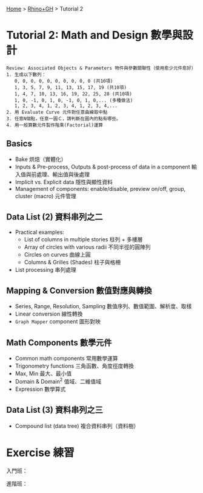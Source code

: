 [Home](../README.md) > [Rhino+GH](./README.md) > Tutorial 2

# Tutorial 2: Math and Design 數學與設計

```
Review: Associated Objects & Parameters 物件與參數關聯性（使用愈少元件愈好）
1. 生成以下數列：
   0, 0, 0, 0, 0, 0, 0, 0, 0, 0 (共10項)
   1, 3, 5, 7, 9, 11, 13, 15, 17, 19 (共10項)
   1, 4, 7, 10, 13, 16, 19, 22, 25, 28 (共10項)
   1, 0, -1, 0, 1, 0, -1, 0, 1, 0,... (多種做法)
   1, 2, 3, 4, 1, 2, 3, 4, 1, 2, 3, 4,...
2. 用 Evaluate Curve 元件對任意曲線取中點
3. 任意N個點，任意一圓Ｃ，請判斷在圓內的點有哪些。
4. 用一般算數元件製作階乘(Factorial)運算
```

## Basics

* Bake 烘焙（實體化）
* Inputs & Pre-process, Outputs & post-process of data in a component 輸入值與前處理、輸出值與後處理
* Implicit vs. Explicit data 隱性與顯性資料
* Management of components: enable/disable, preview on/off, group, cluster (macro) 元件管理

## Data List (2) 資料串列之二

* Practical examples:
  * List of columns in multiple stories 柱列 + 多樓層
  * Array of circles with various radii 不同半徑的圓陣列
  * Circles on curves 曲線上圓
  * Columns & Grilles (Shades) 柱子與格柵
* List processing 串列處理

## Mapping & Conversion 數值對應與轉換

* Series, Range, Resolution, Sampling 數值序列、數值範圍、解析度、取樣
* Linear conversion 線性轉換
* `Graph Mapper` component 圖形對映

## Math Components 數學元件

* Common math components 常用數學運算
* Trigonometry functions 三角函數、角度徑度轉換
* Max, Min 最大、最小值
* Domain & Domain<sup>2</sup> 值域、二維值域
* Expression 數學算式

## Data List (3) 資料串列之三

* Compound list (data tree) 複合資料串列（資料樹）

# Exercise 練習

入門班：

進階班：
